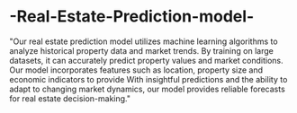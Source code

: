 # -Real-Estate-Prediction-model-
"Our real estate prediction model utilizes machine learning algorithms to analyze historical property data and market trends. By training on large datasets, it can accurately predict property values and market conditions. Our model incorporates features such as location, property size and economic indicators to provide  With insightful predictions and the ability to adapt to changing market dynamics, our model provides reliable forecasts for real estate decision-making."
